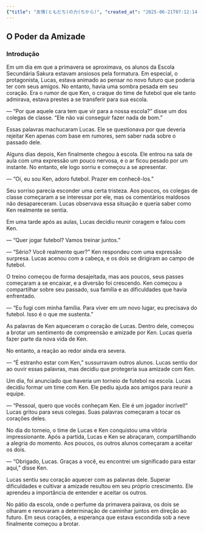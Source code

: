 ```yaml
---
{"title": "友情(ともだち)の力(ちから)", "created_at": "2025-06-21T07:12:14.844755+09:00"}
---
```


## O Poder da Amizade

### Introdução

Em um dia em que a primavera se aproximava, os alunos da Escola Secundária Sakura estavam ansiosos pela formatura. Em especial, o protagonista, Lucas, estava animado ao pensar no novo futuro que poderia ter com seus amigos. No entanto, havia uma sombra pesada em seu coração. Era o rumor de que Ken, o craque do time de futebol que ele tanto admirava, estava prestes a se transferir para sua escola.

— “Por que aquele cara tem que vir para a nossa escola?” disse um dos colegas de classe. “Ele não vai conseguir fazer nada de bom.”

Essas palavras machucaram Lucas. Ele se questionava por que deveria rejeitar Ken apenas com base em rumores, sem saber nada sobre o passado dele.

Alguns dias depois, Ken finalmente chegou à escola. Ele entrou na sala de aula com uma expressão um pouco nervosa, e o ar ficou pesado por um instante. No entanto, ele logo sorriu e começou a se apresentar. 

— “Oi, eu sou Ken, adoro futebol. Prazer em conhecê-los.”

Seu sorriso parecia esconder uma certa tristeza. Aos poucos, os colegas de classe começaram a se interessar por ele, mas os comentários maldosos não desapareceram. Lucas observava essa situação e queria saber como Ken realmente se sentia.

Em uma tarde após as aulas, Lucas decidiu reunir coragem e falou com Ken.

— “Quer jogar futebol? Vamos treinar juntos.”

— “Sério? Você realmente quer?” Ken respondeu com uma expressão surpresa. Lucas acenou com a cabeça, e os dois se dirigiram ao campo de futebol.

O treino começou de forma desajeitada, mas aos poucos, seus passes começaram a se encaixar, e a diversão foi crescendo. Ken começou a compartilhar sobre seu passado, sua família e as dificuldades que havia enfrentado.

— “Eu fugi com minha família. Para viver em um novo lugar, eu precisava do futebol. Isso é o que me sustenta.”

As palavras de Ken aqueceram o coração de Lucas. Dentro dele, começou a brotar um sentimento de compreensão e amizade por Ken. Lucas queria fazer parte da nova vida de Ken.

No entanto, a reação ao redor ainda era severa.

— “É estranho estar com Ken,” sussurravam outros alunos. Lucas sentiu dor ao ouvir essas palavras, mas decidiu que protegeria sua amizade com Ken.

Um dia, foi anunciado que haveria um torneio de futebol na escola. Lucas decidiu formar um time com Ken. Ele pediu ajuda aos amigos para reunir a equipe.

— “Pessoal, quero que vocês conheçam Ken. Ele é um jogador incrível!” Lucas gritou para seus colegas. Suas palavras começaram a tocar os corações deles.

No dia do torneio, o time de Lucas e Ken conquistou uma vitória impressionante. Após a partida, Lucas e Ken se abraçaram, compartilhando a alegria do momento. Aos poucos, os outros alunos começaram a aceitar os dois.

— “Obrigado, Lucas. Graças a você, eu encontrei um significado para estar aqui,” disse Ken.

Lucas sentiu seu coração aquecer com as palavras dele. Superar dificuldades e cultivar a amizade resultou em seu próprio crescimento. Ele aprendeu a importância de entender e aceitar os outros.

No pátio da escola, onde o perfume da primavera pairava, os dois se olharam e renovaram a determinação de caminhar juntos em direção ao futuro. Em seus corações, a esperança que estava escondida sob a neve finalmente começou a brotar.
